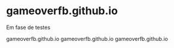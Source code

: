 # gameoverfb.github.io


Em fase de testes

gameoverfb.github.io
gameoverfb.github.io
gameoverfb.github.io
